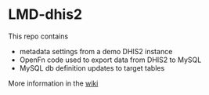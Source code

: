 # LMD-dhis2

This repo contains 
- metadata settings from a demo DHIS2 instance
- OpenFn code used to export data from DHIS2 to MySQL
- MySQL db definition updates to target tables

More information in the [wiki](https://lastmilehealth.slite.com/app/docs/WNQV0zLGxGSuDu)